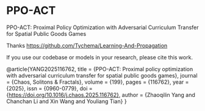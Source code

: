 # PPO-ACT
PPO-ACT: Proximal Policy Optimization with Adversarial Curriculum Transfer for Spatial Public Goods Games



Thanks https://github.com/Tychema/Learning-And-Propagation


If you use our codebase or models in your research, please cite this work.

@article{YANG2025116762,
title = {PPO-ACT: Proximal policy optimization with adversarial curriculum transfer for spatial public goods games},
journal = {Chaos, Solitons \& Fractals},
volume = {199},
pages = {116762},
year = {2025},
issn = {0960-0779},
doi = {https://doi.org/10.1016/j.chaos.2025.116762},
author = {Zhaoqilin Yang and Chanchan Li and Xin Wang and Youliang Tian}
}
